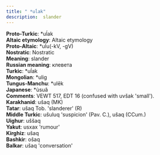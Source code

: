 ```yaml
---
title: " *uĺak"
description:  slander
---
```


<strong>Proto-Turkic</strong>:  *uĺak<br>
<strong>Altaic etymology</strong>:  Altaic etymology<br>
<strong> Proto-Altaic</strong>:  *uĺu(-kV, -gV)<br>
<strong>Nostratic</strong>:  Nostratic<br>
<strong>Meaning</strong>:  slander<br>
<strong>Russian meaning</strong>:  клевета<br>
<strong>Turkic</strong>:  *uĺak<br>
<strong>Mongolian</strong>:  *ulig<br>
<strong>Tungus-Manchu</strong>:  *ulēk<br>
<strong>Japanese</strong>:  *ùsuâ<br>
<strong>Comments</strong>:  VEWT 517, EDT 16 (confused with uvšak 'small').<br>
<strong>Karakhanid</strong>:  ušaq (MK)<br>
<strong>Tatar</strong>:  ušaq Tob. 'slanderer' (R)<br>
<strong>Middle Turkic</strong>:  ušuluq 'suspicion' (Pav. C.), ušaq (CCum.)<br>
<strong>Uighur</strong>:  uššaq<br>
<strong>Yakut</strong>:  usxax 'rumour'<br>
<strong>Kirghiz</strong>:  ušaq<br>
<strong>Bashkir</strong>:  ošaq<br>
<strong>Balkar</strong>:  ušaq 'conversation'<br>


